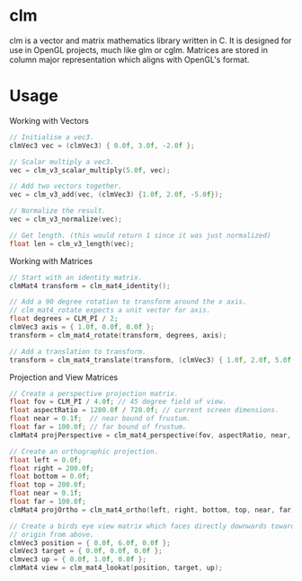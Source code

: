 # clm
clm is a vector and matrix mathematics library written in C. It is designed for 
use in OpenGL projects, much like glm or cglm. Matrices are stored in column major 
representation which aligns with OpenGL's format.

# Usage

Working with Vectors

```c
// Initialise a vec3.
clmVec3 vec = (clmVec3) { 0.0f, 3.0f, -2.0f };

// Scalar multiply a vec3.
vec = clm_v3_scalar_multiply(5.0f, vec);

// Add two vectors together.
vec = clm_v3_add(vec, (clmVec3) {1.0f, 2.0f, -5.0f});

// Normalize the result.
vec = clm_v3_normalize(vec);

// Get length. (this would return 1 since it was just normalized)
float len = clm_v3_length(vec);
```
Working with Matrices

```c
// Start with an identity matrix.
clmMat4 transform = clm_mat4_identity();

// Add a 90 degree rotation to transform around the x axis.
// clm_mat4_rotate expects a unit vector for axis.
float degrees = CLM_PI / 2; 
clmVec3 axis = { 1.0f, 0.0f, 0.0f };
transform = clm_mat4_rotate(transform, degrees, axis);

// Add a translation to transform.
transform = clm_mat4_translate(transform, (clmVec3) { 1.0f, 2.0f, 5.0f });
```

Projection and View Matrices

```c
// Create a perspective projection matrix.
float fov = CLM_PI / 4.0f; // 45 degree field of view.
float aspectRatio = 1280.0f / 720.0f; // current screen dimensions.
float near = 0.1f;  // near bound of frustum.
float far = 100.0f; // far bound of frustum.
clmMat4 projPerspective = clm_mat4_perspective(fov, aspectRatio, near, far);

// Create an orthographic projection.
float left = 0.0f;
float right = 200.0f;
float bottom = 0.0f;
float top = 200.0f;
float near = 0.1f;
float far = 100.0f;
clmMat4 projOrtho = clm_mat4_ortho(left, right, bottom, top, near, far);

// Create a birds eye view matrix which faces directly downwards towards the 
// origin from above.
clmVec3 position = { 0.0f, 6.0f, 0.0f };
clmVec3 target = { 0.0f, 0.0f, 0.0f };
clmvec3 up = { 0.0f, 1.0f, 0.0f };
clmMat4 view = clm_mat4_lookat(position, target, up);
```
